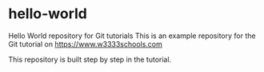 # hello-world
Hello World repository for Git tutorials
This is an example repository for the Git tutorial on https://www.w3333schools.com

This repository is built step by step in the tutorial.
